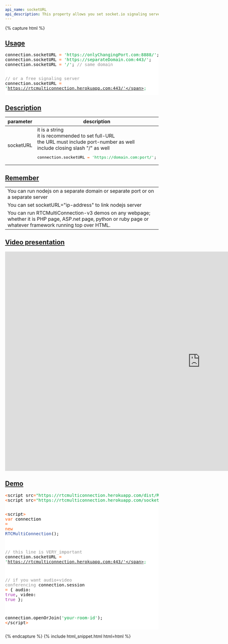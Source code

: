 ```yaml
---
api_name: socketURL
api_description: This property allows you set socket.io signaling server URL
---
```


{% capture html %}

  <section id="usage">
    <h2><a href="#usage">Usage</a></h2>
    <pre style="background:#fff;color:#000">connection.socketURL <span style="color:#ff5600">=</span> <span style="color:#00a33f">'https://onlyChangingPort.com:8888/'</span>;
connection.socketURL <span style="color:#ff5600">=</span> <span style="color:#00a33f">'https://separateDomain.com:443/'</span>;
connection.socketURL <span style="color:#ff5600">=</span> <span style="color:#00a33f">'/'</span>; <span style="color:#919191">// same domain</span>

<span style="color:#919191">// or a free signaling server</span>
connection.socketURL <span style="color:#ff5600">=</span> <span style="color:#00a33f">'https://rtcmulticonnection.herokuapp.com:443/'</span>;
</pre>
  </section>

  <section id="description">
    <h2><a href="#description">Description</a></h2>
    <div class="datagrid">
    <table>
    <thead><tr><th>parameter</th><th>description</th></tr></thead>
    <tbody>
      <tr>
        <td>socketURL</td>
        <td>
            it is a string<br>
            it is recommended to set full-URL<br>
            the URL must include port-number as well<br>
            include closing slash "/" as well
            <pre style="background:#fff;color:#000">connection.socketURL <span style="color:#ff5600">=</span> <span style="color:#00a33f">'https://domain.com:port/'</span>;
</pre>
        </td>
      </tr>
    </tbody>
    </table>
    </div>
  </section>

  <section id="remember">
    <h2><a href="#remember">Remember</a></h2>
    <div class="datagrid">
    <table>
    <tbody>
      <tr>
        <td>You can run nodejs on a separate domain or separate port or on a separate server</td>
      </tr>
      <tr>
        <td>You can set socketURL="ip-address" to link nodejs server</td>
      </tr>
      <tr>
        <td>You can run RTCMultiConnection-v3 demos on any webpage; whether it is PHP page, ASP.net page, python or ruby page or whatever framework running top over HTML.</td>
      </tr>
    </tbody>
    </table>
    </div>
  </section>

  <section id="video-presentation">
    <h2><a href="#video-presentation">Video presentation</a></h2>
    <div style="text-align: center;">
      <iframe src="https://www.youtube.com/embed/EtsiYEW_T8Y?autoplay=0&vq=hd720&hd=1" style="width: 1280px;" height="720" frameborder="0" webkitallowfullscreen mozallowfullscreen allowfullscreen></iframe>
    </div>
  </section>
  
  <section id="demo">
    <h2><a href="#demo">Demo</a></h2>
    <pre style="background:#fff;color:#000"><span style="color:#ff5600">&lt;</span>script src<span style="color:#ff5600">=</span><span style="color:#00a33f">"https://rtcmulticonnection.herokuapp.com/dist/RTCMultiConnection.min.js"</span><span style="color:#ff5600">></span><span style="color:#ff5600">&lt;</span>/script<span style="color:#ff5600">></span>
<span style="color:#ff5600">&lt;</span>script src<span style="color:#ff5600">=</span><span style="color:#00a33f">"https://rtcmulticonnection.herokuapp.com/socket.io/socket.io.js"</span><span style="color:#ff5600">></span><span style="color:#ff5600">&lt;</span>/script<span style="color:#ff5600">></span>

<span style="color:#ff5600">&lt;</span>script<span style="color:#ff5600">></span>
<span style="color:#ff5600">var</span> connection <span style="color:#ff5600">=</span> <span style="color:#ff5600">new</span> <span style="color:#21439c">RTCMultiConnection</span>();

<span style="color:#919191">// this line is VERY_important</span>
connection.socketURL <span style="color:#ff5600">=</span> <span style="color:#00a33f">'https://rtcmulticonnection.herokuapp.com:443/'</span>;

<span style="color:#919191">// if you want audio+video conferencing</span>
connection.session <span style="color:#ff5600">=</span> {
    audio: <span style="color:#a535ae">true</span>,
    video: <span style="color:#a535ae">true</span>
};

connection.openOrJoin(<span style="color:#00a33f">'your-room-id'</span>);
<span style="color:#ff5600">&lt;</span>/script<span style="color:#ff5600">></span>
</pre>
  </section>

{% endcapture %}
{% include html_snippet.html html=html %}
